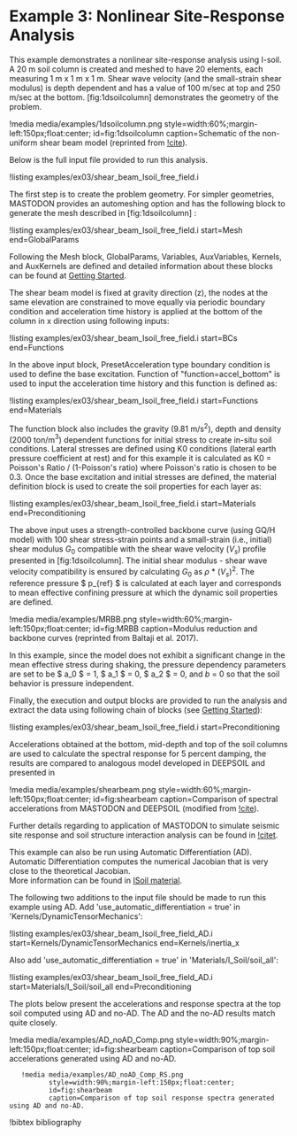 # Example 3: Nonlinear Site-Response Analysis

This example demonstrates a nonlinear site-response analysis using I-soil. A 20 m soil column is
created and meshed to have 20 elements, each measuring 1 m x 1 m x 1 m. Shear wave velocity (and the
small-strain shear modulus) is depth dependent and has a value of 100 m/sec at top and 250 m/sec at
the bottom. [fig:1dsoilcolumn] demonstrates the geometry of the problem.

!media media/examples/1dsoilcolumn.png
       style=width:60%;margin-left:150px;float:center;
       id=fig:1dsoilcolumn
       caption=Schematic of the non-uniform shear beam model (reprinted from
               [!cite](baltaji2017nonlinear)).

Below is the full input file provided to run this analysis.

!listing examples/ex03/shear_beam_Isoil_free_field.i

The first step is to create the problem geometry. For simpler geometries, MASTODON provides an
automeshing option and has the following block to generate the mesh described in [fig:1dsoilcolumn] :

!listing examples/ex03/shear_beam_Isoil_free_field.i
         start=Mesh
         end=GlobalParams

Following the Mesh block, GlobalParams, Variables, AuxVariables, Kernels, and AuxKernels are defined
and detailed information about these blocks can be found at [Getting Started](manuals/user/index.md).

The shear beam model is fixed at gravity direction (z), the nodes at the same elevation are
constrained to move equally via periodic boundary condition and acceleration time history is applied
at the bottom of the column in x direction using following inputs:

!listing examples/ex03/shear_beam_Isoil_free_field.i
         start=BCs
         end=Functions

In the above input block, PresetAcceleration type boundary condition is used to define the base
excitation. Function of "function=accel_bottom" is used to input the acceleration time history and
this function is defined as:

!listing examples/ex03/shear_beam_Isoil_free_field.i
         start=Functions
         end=Materials

The function block also includes the gravity (9.81 m/s$^2$), depth and density (2000 ton/m$^3$)
dependent functions for initial stress to create in-situ soil conditions. Lateral stresses are
defined using K0 conditions (lateral earth pressure coefficient at rest) and for this example it is
calculated as K0 = Poisson's Ratio / (1-Poisson's ratio) where Poisson's ratio is chosen to be
0.3. Once the base excitation and initial stresses are defined, the material definition block is used
to create the soil properties for each layer as:

!listing examples/ex03/shear_beam_Isoil_free_field.i
         start=Materials
         end=Preconditioning

The above input uses a strength-controlled backbone curve (using GQ/H model) with 100 shear
stress-strain points and a small-strain (i.e., initial) shear modulus $G_0$ compatible with the shear
wave velocity $(V_s)$ profile presented in [fig:1dsoilcolumn]. The initial shear modulus - shear wave
velocity compatibility is ensured by calculating $G_0$ as $\rho$ * $(V_s)^2$. The reference pressure
$ p_{ref} $ is calculated at each layer and corresponds to mean effective confining pressure at which
the dynamic soil properties are defined.

!media media/examples/MRBB.png
       style=width:60%;margin-left:150px;float:center;
       id=fig:MRBB
       caption=Modulus reduction and backbone curves (reprinted from Baltaji et al. 2017).

In this example, since the model does not exhibit a significant change in the mean effective stress
during shaking, the pressure dependency parameters are set to be $ a_0 $ = 1, $ a_1 $ = 0, $ a_2 $ =
0, and $b$ = 0 so that the soil behavior is pressure independent.

Finally, the execution and output blocks are provided to run the analysis and extract the data using
following chain of blocks (see [Getting Started](manuals/user/index.md)):

!listing examples/ex03/shear_beam_Isoil_free_field.i
         start=Preconditioning

Accelerations obtained at the bottom, mid-depth and top of the soil columns are used to calculate the
spectral response for 5 percent damping, the results are compared to analogous model developed in
DEEPSOIL and presented in

!media media/examples/shearbeam.png
       style=width:60%;margin-left:150px;float:center;
       id=fig:shearbeam
       caption=Comparison of spectral accelerations from MASTODON and DEEPSOIL (modified from
               [!cite](baltaji2017nonlinear)).

Further details regarding to application of MASTODON to simulate seismic site response and soil
structure interaction analysis can be found in [!citet](baltaji2017nonlinear).

This example can also be run using Automatic Differentiation (AD). Automatic Differentiation
computes the numerical Jacobian that is very close to the theoretical Jacobian.  
More information can be found in [ISoil material](source/materials/ADComputeISoilStress.md).

The following two additions to the input file should be made to run this example using AD.
Add 'use_automatic_differentiation = true' in 'Kernels/DynamicTensorMechanics':

!listing examples/ex03/shear_beam_Isoil_free_field_AD.i
         start=Kernels/DynamicTensorMechanics
         end=Kernels/inertia_x

Also add 'use_automatic_differentiation = true' in 'Materials/I_Soil/soil_all':

!listing examples/ex03/shear_beam_Isoil_free_field_AD.i
         start=Materials/I_Soil/soil_all
         end=Preconditioning

The plots below present the accelerations and response spectra at the top soil computed
using AD and no-AD. The AD and the no-AD results match quite closely.

!media media/examples/AD_noAD_Comp.png
       style=width:90%;margin-left:150px;float:center;
       id=fig:shearbeam
       caption=Comparison of top soil accelerations generated using AD and no-AD.

       !media media/examples/AD_noAD_Comp_RS.png
              style=width:90%;margin-left:150px;float:center;
              id=fig:shearbeam
              caption=Comparison of top soil response spectra generated using AD and no-AD.

!bibtex bibliography
